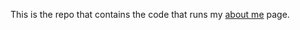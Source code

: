 This is the repo that contains the code that runs my [about me](http://about.tommyparnell.com) page.
